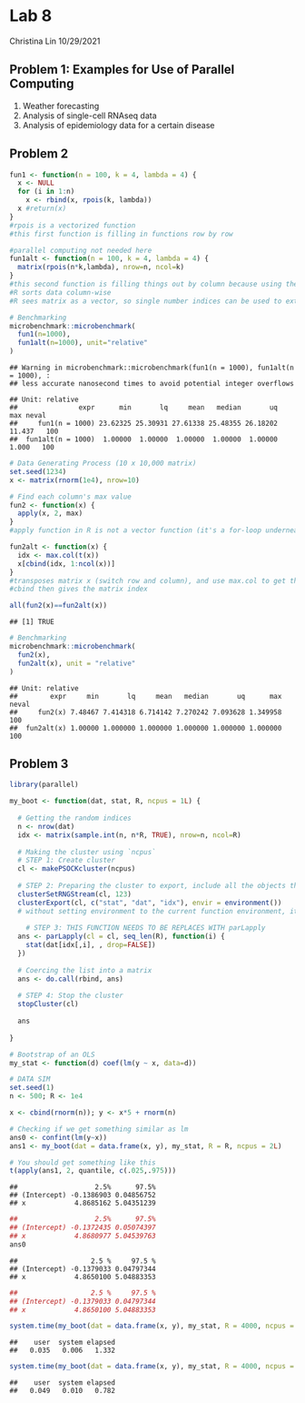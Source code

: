 Lab 8
================
Christina Lin
10/29/2021

## Problem 1: Examples for Use of Parallel Computing

1.  Weather forecasting
2.  Analysis of single-cell RNAseq data
3.  Analysis of epidemiology data for a certain disease

## Problem 2

``` r
fun1 <- function(n = 100, k = 4, lambda = 4) {
  x <- NULL
  for (i in 1:n)
    x <- rbind(x, rpois(k, lambda))
  x #return(x)
}
#rpois is a vectorized function
#this first function is filling in functions row by row 

#parallel computing not needed here 
fun1alt <- function(n = 100, k = 4, lambda = 4) {
  matrix(rpois(n*k,lambda), nrow=n, ncol=k)
}
#this second function is filling things out by column because using the default byrow=FALSE
#R sorts data column-wise 
#R sees matrix as a vector, so single number indices can be used to extract elements 

# Benchmarking
microbenchmark::microbenchmark(
  fun1(n=1000),
  fun1alt(n=1000), unit="relative"
)
```

    ## Warning in microbenchmark::microbenchmark(fun1(n = 1000), fun1alt(n = 1000), :
    ## less accurate nanosecond times to avoid potential integer overflows

    ## Unit: relative
    ##               expr      min       lq     mean   median       uq    max neval
    ##     fun1(n = 1000) 23.62325 25.30931 27.61338 25.48355 26.18202 11.437   100
    ##  fun1alt(n = 1000)  1.00000  1.00000  1.00000  1.00000  1.00000  1.000   100

``` r
# Data Generating Process (10 x 10,000 matrix)
set.seed(1234)
x <- matrix(rnorm(1e4), nrow=10)

# Find each column's max value
fun2 <- function(x) {
  apply(x, 2, max)
}
#apply function in R is not a vector function (it's a for-loop underneath)

fun2alt <- function(x) {
  idx <- max.col(t(x)) 
  x[cbind(idx, 1:ncol(x))]
}
#transposes matrix x (switch row and column), and use max.col to get the indices (gives the row number of the max value for each column), which is stored in idx
#cbind then gives the matrix index

all(fun2(x)==fun2alt(x))
```

    ## [1] TRUE

``` r
# Benchmarking
microbenchmark::microbenchmark(
  fun2(x),
  fun2alt(x), unit = "relative"
)
```

    ## Unit: relative
    ##        expr     min       lq     mean   median       uq      max neval
    ##     fun2(x) 7.48467 7.414318 6.714142 7.270242 7.093628 1.349958   100
    ##  fun2alt(x) 1.00000 1.000000 1.000000 1.000000 1.000000 1.000000   100

## Problem 3

``` r
library(parallel)

my_boot <- function(dat, stat, R, ncpus = 1L) {
  
  # Getting the random indices
  n <- nrow(dat)
  idx <- matrix(sample.int(n, n*R, TRUE), nrow=n, ncol=R)
 
  # Making the cluster using `ncpus`
  # STEP 1: Create cluster
  cl <- makePSOCKcluster(ncpus)
  
  # STEP 2: Preparing the cluster to export, include all the objects that are not included in the child sessions
  clusterSetRNGStream(cl, 123) 
  clusterExport(cl, c("stat", "dat", "idx"), envir = environment())
  # without setting environment to the current function environment, it will attempt to look for the variables in the global environment 
  
    # STEP 3: THIS FUNCTION NEEDS TO BE REPLACES WITH parLapply
  ans <- parLapply(cl = cl, seq_len(R), function(i) {
    stat(dat[idx[,i], , drop=FALSE])
  })
  
  # Coercing the list into a matrix
  ans <- do.call(rbind, ans)
  
  # STEP 4: Stop the cluster
  stopCluster(cl)
  
  ans
  
}
```

``` r
# Bootstrap of an OLS
my_stat <- function(d) coef(lm(y ~ x, data=d))

# DATA SIM
set.seed(1)
n <- 500; R <- 1e4

x <- cbind(rnorm(n)); y <- x*5 + rnorm(n)

# Checking if we get something similar as lm
ans0 <- confint(lm(y~x))
ans1 <- my_boot(dat = data.frame(x, y), my_stat, R = R, ncpus = 2L)

# You should get something like this
t(apply(ans1, 2, quantile, c(.025,.975)))
```

    ##                   2.5%      97.5%
    ## (Intercept) -0.1386903 0.04856752
    ## x            4.8685162 5.04351239

``` r
##                   2.5%      97.5%
## (Intercept) -0.1372435 0.05074397
## x            4.8680977 5.04539763
ans0
```

    ##                  2.5 %     97.5 %
    ## (Intercept) -0.1379033 0.04797344
    ## x            4.8650100 5.04883353

``` r
##                  2.5 %     97.5 %
## (Intercept) -0.1379033 0.04797344
## x            4.8650100 5.04883353
```

``` r
system.time(my_boot(dat = data.frame(x, y), my_stat, R = 4000, ncpus = 1L))
```

    ##    user  system elapsed 
    ##   0.035   0.006   1.332

``` r
system.time(my_boot(dat = data.frame(x, y), my_stat, R = 4000, ncpus = 2L))
```

    ##    user  system elapsed 
    ##   0.049   0.010   0.782

